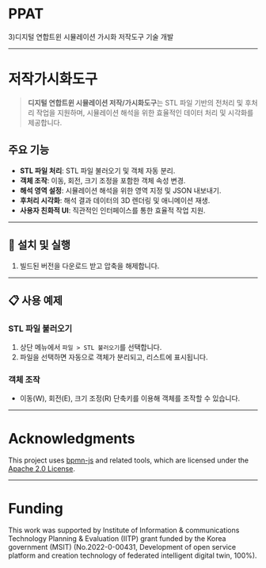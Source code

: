 # PPAT
3)디지털 연합트윈 시뮬레이션 가시화 저작도구 기술 개발

---------------------------------------

# 저작가시화도구

> **디지털 연합트윈 시뮬레이션 저작/가시화도구**는 STL 파일 기반의 전처리 및 후처리 작업을 지원하며, 시뮬레이션 해석을 위한 효율적인 데이터 처리 및 시각화를 제공합니다.



## 주요 기능
- **STL 파일 처리**: STL 파일 불러오기 및 객체 자동 분리.
- **객체 조작**: 이동, 회전, 크기 조정을 포함한 객체 속성 변경.
- **해석 영역 설정**: 시뮬레이션 해석을 위한 영역 지정 및 JSON 내보내기.
- **후처리 시각화**: 해석 결과 데이터의 3D 렌더링 및 애니메이션 재생.
- **사용자 친화적 UI**: 직관적인 인터페이스를 통한 효율적 작업 지원.

---

## 🚀 설치 및 실행

1. 빌드된 버전을 다운로드 받고 압축을 해제합니다.


---

## 📋 사용 예제

### STL 파일 불러오기
1. 상단 메뉴에서 `파일 > STL 불러오기`를 선택합니다.
2. 파일을 선택하면 자동으로 객체가 분리되고, 리스트에 표시됩니다.

### 객체 조작
- 이동(W), 회전(E), 크기 조정(R) 단축키를 이용해 객체를 조작할 수 있습니다.

---

# Acknowledgments

This project uses [bpmn-js](https://github.com/bpmn-io/bpmn-js) and related tools, which are licensed under the [Apache 2.0 License](https://github.com/bpmn-io/bpmn-js/blob/develop/LICENSE).

---
# Funding
This work was supported by Institute of Information & communications Technology Planning & Evaluation (IITP) grant funded
by the Korea government (MSIT) (No.2022-0-00431, Development of open service platform and creation technology of federated intelligent digital twin, 100%).
